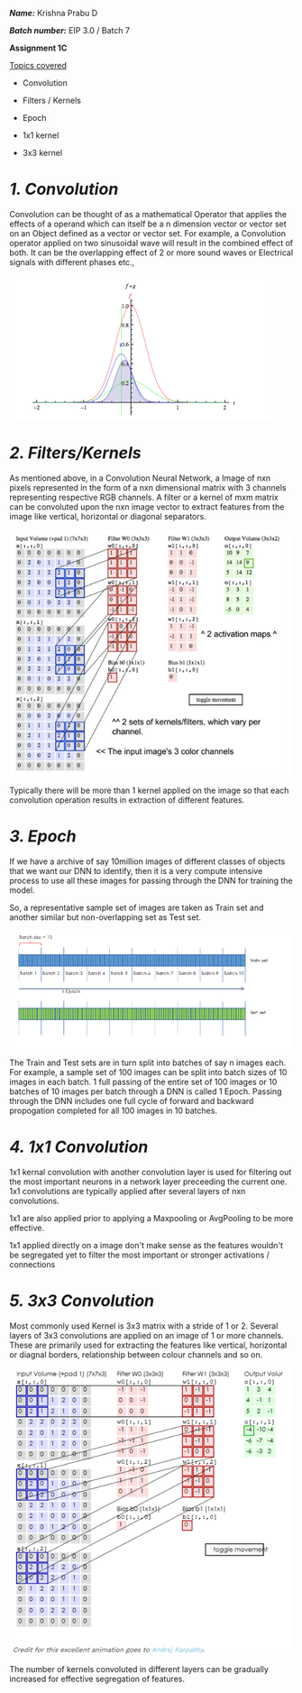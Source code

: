 ***Name:*** Krishna Prabu D 

***Batch number:*** EIP 3.0 / Batch 7

**Assignment 1C**

<u>Topics covered</u>

- Convolution

- Filters / Kernels

- Epoch

- 1x1 kernel

- 3x3 kernel


# *1. Convolution*

Convolution can be thought of as a mathematical Operator that applies the effects of a operand which can itself be a n dimension vector or vector set on an Object defined as a vector or vector set. For example, a Convolution operator applied on two sinusoidal wave will result in the combined effect of both. It can be the overlapping effect of 2 or more sound waves or Electrical signals with different phases etc.,



![png](./Convolution1.png)



# *2. Filters/Kernels*

As mentioned above, in a Convolution Neural Network, a Image of nxn pixels represented in the form of a nxn dimensional matrix with 3 channels representing respective RGB channels. A filter or a kernel of mxm matrix can be convoluted upon the nxn image vector to extract features from the image like vertical, horizontal or diagonal separators.

![Filters/Kernels](./Filters_Kernels1.PNG)

Typically there will be more than 1 kernel applied on the image so that each convolution operation results in extraction of different features.





# *3. Epoch*

If we have a archive of say 10million images of different classes of objects that we want our DNN to identify, then it is a very compute intensive process to use all these images for passing through the DNN for training the model.

So, a representative sample set of images are taken as Train set and another similar but non-overlapping set as Test set.

![Epoch](./Epoch1.png)

The Train and Test sets are in turn split into batches of say n images each. For example, a sample set of 100 images can be split into batch sizes of 10 images in each batch. 1 full passing of the entire set of 100 images or 10 batches of 10 images per batch through a DNN is called 1 Epoch. Passing through the DNN includes one full cycle of forward and backward propogation completed for all 100 images in 10 batches.

# *4. 1x1 Convolution*

1x1 kernal convolution with another convolution layer is used for filtering out the most important neurons in a network layer preceeding the current one. 1x1 convolutions are typically applied after several layers of nxn convolutions.

1x1 are also applied prior to applying a Maxpooling or AvgPooling to be more effective.

1x1 applied directly on a image don't make sense as the features wouldn't be segregated yet to filter the most important or stronger activations / connections

# *5. 3x3 Convolution*

Most commonly used Kernel is 3x3 matrix with a stride of 1 or 2. Several layers of 3x3 convolutions are applied on an image of 1 or more channels. These are primarily used for extracting the features like vertical, horizontal or diagnal borders, relationship between colour channels and so on.

![Convolution with 3x3 Kernal](./3x3Kernel.PNG)

The number of kernels convoluted in different layers can be gradually increased for effective segregation of features.

